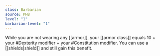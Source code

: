 ```yaml
---
class: Barbarian
source: PHB
level: "1"
barbarian-level: "1"
---
```



While you are not wearing any [[armor]], your [[armor class]] equals 10 + your #Dexterity modifier + your #Constitution modifier. You can use a [[shields|shield]] and still gain this benefit.